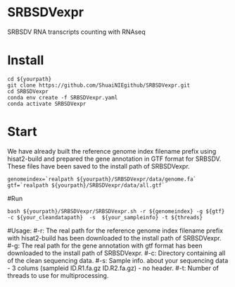 # SRBSDVexpr
SRBSDV RNA transcripts counting with RNAseq

# Install
```
cd ${yourpath}
git clone https://github.com/ShuaiNIEgithub/SRBSDVexpr.git
cd SRBSDVexpr
conda env create -f SRBSDVexpr.yaml
conda activate SRBSDVexpr
```

# Start

We have already built the reference genome index filename prefix using hisat2-build and prepared the gene annotation in GTF format for SRBSDV.
These files have been saved to the install path of SRBSDVexpr.
```
genomeindex=`realpath ${yourpath}/SRBSDVexpr/data/genome.fa`
gtf=`realpath ${yourpath}/SRBSDVexpr/data/all.gtf`
```

#Run
```
bash ${yourpath}/SRBSDVexpr/SRBSDVexpr.sh -r ${genomeindex} -g ${gtf} -c ${your_cleandatapath}  -s  ${your_sampleinfo} -t ${threads}
```
#Usage:
#-r: The real path for the reference genome index filename prefix with hisat2-build has been downloaded to the install path of SRBSDVexpr.
#-g: The real path for the gene annotation with gtf format has been downloaded to the install path of SRBSDVexpr.
#-c: Directory containing all of the clean sequencing data.
#-s: Sample info. about your sequencing data - 3 colums (sampleid ID.R1.fa.gz ID.R2.fa.gz) - no header.
#-t: Number of threads to use for multiprocessing.

